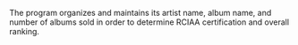 The program organizes and maintains its artist name, album name, and number of albums sold in order to determine RCIAA certification and overall ranking.

